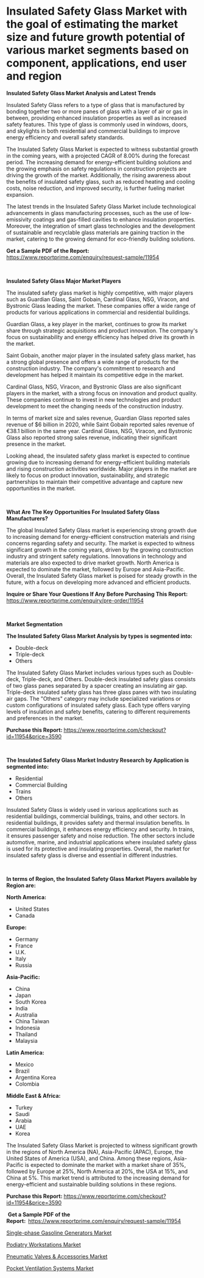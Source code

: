 <p><h1>Insulated Safety Glass Market with the goal of estimating the market size and future growth potential of various market segments based on component, applications, end user and region</h1></p><p><strong>Insulated Safety Glass Market Analysis and Latest Trends</strong></p>
<p><p>Insulated Safety Glass refers to a type of glass that is manufactured by bonding together two or more panes of glass with a layer of air or gas in between, providing enhanced insulation properties as well as increased safety features. This type of glass is commonly used in windows, doors, and skylights in both residential and commercial buildings to improve energy efficiency and overall safety standards.</p><p>The Insulated Safety Glass Market is expected to witness substantial growth in the coming years, with a projected CAGR of 8.00% during the forecast period. The increasing demand for energy-efficient building solutions and the growing emphasis on safety regulations in construction projects are driving the growth of the market. Additionally, the rising awareness about the benefits of insulated safety glass, such as reduced heating and cooling costs, noise reduction, and improved security, is further fueling market expansion.</p><p>The latest trends in the Insulated Safety Glass Market include technological advancements in glass manufacturing processes, such as the use of low-emissivity coatings and gas-filled cavities to enhance insulation properties. Moreover, the integration of smart glass technologies and the development of sustainable and recyclable glass materials are gaining traction in the market, catering to the growing demand for eco-friendly building solutions.</p></p>
<p><strong>Get a Sample PDF of the Report:&nbsp;</strong> <a href="https://www.reportprime.com/enquiry/request-sample/11954">https://www.reportprime.com/enquiry/request-sample/11954</a></p>
<p>&nbsp;</p>
<p><strong>Insulated Safety Glass Major Market Players</strong></p>
<p><p>The insulated safety glass market is highly competitive, with major players such as Guardian Glass, Saint Gobain, Cardinal Glass, NSG, Viracon, and Bystronic Glass leading the market. These companies offer a wide range of products for various applications in commercial and residential buildings.</p><p>Guardian Glass, a key player in the market, continues to grow its market share through strategic acquisitions and product innovation. The company's focus on sustainability and energy efficiency has helped drive its growth in the market.</p><p>Saint Gobain, another major player in the insulated safety glass market, has a strong global presence and offers a wide range of products for the construction industry. The company's commitment to research and development has helped it maintain its competitive edge in the market.</p><p>Cardinal Glass, NSG, Viracon, and Bystronic Glass are also significant players in the market, with a strong focus on innovation and product quality. These companies continue to invest in new technologies and product development to meet the changing needs of the construction industry.</p><p>In terms of market size and sales revenue, Guardian Glass reported sales revenue of $6 billion in 2020, while Saint Gobain reported sales revenue of €38.1 billion in the same year. Cardinal Glass, NSG, Viracon, and Bystronic Glass also reported strong sales revenue, indicating their significant presence in the market.</p><p>Looking ahead, the insulated safety glass market is expected to continue growing due to increasing demand for energy-efficient building materials and rising construction activities worldwide. Major players in the market are likely to focus on product innovation, sustainability, and strategic partnerships to maintain their competitive advantage and capture new opportunities in the market.</p></p>
<p>&nbsp;</p>
<p><strong>What Are The Key Opportunities For Insulated Safety Glass Manufacturers?</strong></p>
<p><p>The global Insulated Safety Glass market is experiencing strong growth due to increasing demand for energy-efficient construction materials and rising concerns regarding safety and security. The market is expected to witness significant growth in the coming years, driven by the growing construction industry and stringent safety regulations. Innovations in technology and materials are also expected to drive market growth. North America is expected to dominate the market, followed by Europe and Asia-Pacific. Overall, the Insulated Safety Glass market is poised for steady growth in the future, with a focus on developing more advanced and efficient products.</p></p>
<p><strong>Inquire or Share Your Questions If Any Before Purchasing This Report:</strong> <a href="https://www.reportprime.com/enquiry/pre-order/11954">https://www.reportprime.com/enquiry/pre-order/11954</a></p>
<p>&nbsp;</p>
<p><strong>Market Segmentation</strong></p>
<p><strong>The Insulated Safety Glass Market Analysis by types is segmented into:</strong></p>
<p><ul><li>Double-deck</li><li>Triple-deck</li><li>Others</li></ul></p>
<p><p>The Insulated Safety Glass Market includes various types such as Double-deck, Triple-deck, and Others. Double-deck insulated safety glass consists of two glass panes separated by a spacer creating an insulating air gap. Triple-deck insulated safety glass has three glass panes with two insulating air gaps. The "Others" category may include specialized variations or custom configurations of insulated safety glass. Each type offers varying levels of insulation and safety benefits, catering to different requirements and preferences in the market.</p></p>
<p><strong>Purchase this Report:&nbsp;</strong><a href="https://www.reportprime.com/checkout?id=11954&price=3590">https://www.reportprime.com/checkout?id=11954&price=3590</a></p>
<p>&nbsp;</p>
<p><strong>The Insulated Safety Glass Market Industry Research by Application is segmented into:</strong></p>
<p><ul><li>Residential</li><li>Commercial Building</li><li>Trains</li><li>Others</li></ul></p>
<p><p>Insulated Safety Glass is widely used in various applications such as residential buildings, commercial buildings, trains, and other sectors. In residential buildings, it provides safety and thermal insulation benefits. In commercial buildings, it enhances energy efficiency and security. In trains, it ensures passenger safety and noise reduction. The other sectors include automotive, marine, and industrial applications where insulated safety glass is used for its protective and insulating properties. Overall, the market for insulated safety glass is diverse and essential in different industries.</p></p>
<p>&nbsp;</p>
<p><strong>In terms of Region, the Insulated Safety Glass Market Players available by Region are:</strong></p>
<p>
    <p> <strong> North America: </strong>
        <ul>
            <li>United States</li>
            <li>Canada</li>
        </ul>
        </p> 
    <p> <strong> Europe: </strong>
        <ul>
            <li>Germany</li>
            <li>France</li>
            <li>U.K.</li>
            <li>Italy</li>
            <li>Russia</li>
        </ul>
        </p> 
    <p> <strong> Asia-Pacific: </strong>
        <ul>
            <li>China</li>
            <li>Japan</li>
            <li>South Korea</li>
            <li>India</li>
            <li>Australia</li>
            <li>China Taiwan</li>
            <li>Indonesia</li>
            <li>Thailand</li>
            <li>Malaysia</li>
        </ul>
        </p> 
    <p> <strong> Latin America: </strong>
        <ul>
            <li>Mexico</li>
            <li>Brazil</li>
            <li>Argentina Korea</li>
            <li>Colombia</li>
        </ul>
        </p> 
    <p> <strong> Middle East & Africa: </strong>
        <ul>
            <li>Turkey</li>
            <li>Saudi</li>
            <li>Arabia</li>
            <li>UAE</li>
            <li>Korea</li>
        </ul>
    </p>
    </p>
<p><p>The Insulated Safety Glass Market is projected to witness significant growth in the regions of North America (NA), Asia-Pacific (APAC), Europe, the United States of America (USA), and China. Among these regions, Asia-Pacific is expected to dominate the market with a market share of 35%, followed by Europe at 25%, North America at 20%, the USA at 15%, and China at 5%. This market trend is attributed to the increasing demand for energy-efficient and sustainable building solutions in these regions.</p></p>
<p><strong>Purchase this Report: </strong><a href="https://www.reportprime.com/checkout?id=11954&price=3590">https://www.reportprime.com/checkout?id=11954&price=3590</a></p>
<p>&nbsp;<strong>Get a Sample PDF of the Report:&nbsp;&nbsp;</strong><a href="https://www.reportprime.com/enquiry/request-sample/11954">https://www.reportprime.com/enquiry/request-sample/11954</a></p>
<p><strong></strong></p>
<p><p><a href="https://circular-yam-9b9.notion.site/Single-phase-Gasoline-Generators-Market-Provides-a-Comprehensive-Analysis-Including-a-Macro-Overview-12f84446bbc0490098cf995cf1749c92">Single-phase Gasoline Generators Market</a></p><p><a href="https://view.publitas.com/reportprime-1/podiatry-workstations-market-size-evaluating-its-market-trends-growth-and-projections-2023-2030/">Podiatry Workstations Market</a></p><p><a href="https://view.publitas.com/reportprime-1/pneumatic-valves-accessories-market-size-growth-and-forecast-from-2023-2030/">Pneumatic Valves & Accessories Market</a></p><p><a href="https://view.publitas.com/reportprime-1/pocket-ventilation-systems-market-size-market-share-and-global-market-analysis-report-2023-2030/">Pocket Ventilation Systems Market</a></p></p>
